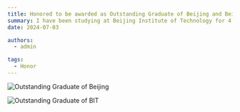 ```yaml
---
title: Honored to be awarded as Outstanding Graduate of Beijing and Beijing Institute of Technology for 2024!
summary: I have been studying at Beijing Institute of Technology for 4 years, thanks for the support from university and tutors.
date: 2024-07-03

authors:
  - admin

tags:
  - Honor
---
```


![Outstanding Graduate of Beijing](Outstanding_Graduate_of_Beijing.png)

![Outstanding Graduate of BIT](Outstanding_Graduate_of_BIT.jpg)
